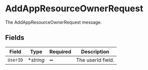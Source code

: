 # AddAppResourceOwnerRequest

The AddAppResourceOwnerRequest message.


## Fields

| Field              | Type               | Required           | Description        |
| ------------------ | ------------------ | ------------------ | ------------------ |
| `UserID`           | **string*          | :heavy_minus_sign: | The userId field.  |
